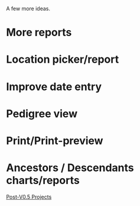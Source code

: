 A few more ideas.

# More reports
# Location picker/report
# Improve date entry
# Pedigree view
# Print/Print-preview
# Ancestors / Descendants charts/reports

[Post-V0.5 Projects](Post-V0.5-Projects)
